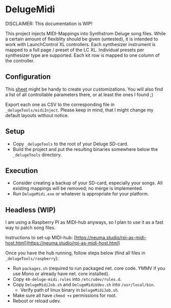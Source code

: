 # DelugeMidi

DISCLAIMER: This documentation is WIP!

This project injects MIDI-Mappings into Synthstrom Deluge song files. While a certain amount of flexiblity should be given (untested), it is intended to work with LaunchControl XL controllers. Each synthesizer instrument is mapped to a full page / preset of the LC XL. Individual presets per synthesizer type are supported. Each kit row is mapped to one column of the controller.

## Configuration

This [sheet](https://docs.google.com/spreadsheets/d/1HbQi0aSfgHbYNjTW637rvSPKAifUnQkZiXBxY-HuZeE/edit?usp=sharing) might be handy to create your customizations.
You will also find a list of all controllable parameters there, or at least the ones I found ;)

Export each one as CSV to the corresponding file in `_delugeTools/midiInject`. Please keep in mind, that I might change my default layouts without notice.

## Setup

- Copy `_delugeTools` to the root of your Deluge SD-card.
- Build the project and put the resulting binaries somewhere below the `_delugeTools` directory.

## Execution

- Consider creating a backup of your SD-card, especially your songs. All existing mappings will be removed; no merge is implemented.
- Run `DelugeMidi.exe` or whatever is appropriate for your platform.

## Headless (WIP)

I am using a Raspberry PI as MIDI-hub anyways, so I plan to use it as a fast way to patch song files. 

Instructions to set-up MIDI-hub:
[https://neuma.studio/rpi-as-midi-host.html](https://neuma.studio/rpi-as-midi-host.html)


Once you have the hub running, follow steps below (find all files in `_delugeTools/raspberry`):
- Run `packages.sh` (required to run packaged net. core code. YMMV if you use Mono or already have net. core installed).
- Copy `40-deluge-midi.rules` into `/etc/udev/rules.d`.
- Copy `DelugeMidiJob.sh` and `DelugeMidiUdev.sh` into `/usr/local/bin`.
  - Verify path of linux binary in `DelugeMidiJob.sh`.
- Make sure all have `chmod +x` permissions for root.
- Reboot or reload udev.